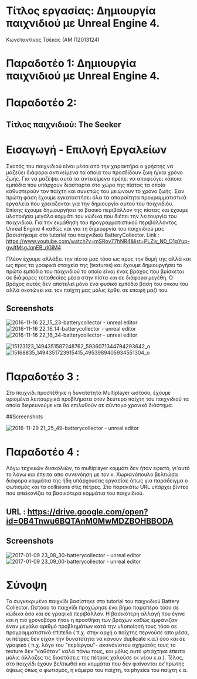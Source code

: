 # Τίτλος εργασίας: Δημιουργία παιχνιδιού με Unreal Engine 4.

Κωνσταντίνος Τσέκας (ΑΜ Π2013124)


# Παραδοτέο 1: Δημιουργία παιχνιδιού με Unreal Engine 4.

# Παραδοτέο 2: 

## Τίτλος παιχνιδιού: The Seeker

# Εισαγωγή - Επιλογή Εργαλείων

Σκοπός του παιχνιδιού είναι μέσα από την χαρακτήρα ο χρήστης να μαζεύει διάφορα αντικείμενα τα οποία του
προσδίδουν ζωή ή/και χρόνο ζωής. Για να μαζέψει αυτά τα αντικείμενα πρέπει να αποφεύγει κάποια εμπόδια που υπάρχουν διάσπαρτα 
στο χώρο της πίστας τα οποία καθυστερούν τον παίχτη και συνεπώς του μειώνουν το χρόνο ζωής. Σαν πρώτη φάση έχουμε εγκαταστήσει όλα τα 
απαραίτητα προγραμματιστικά εργαλεία που χρειάζονται για την δημιουργία αυτού του παιχνιδιόυ. Επίσης έχουμε δημιουργήσει το βασικό
περιβάλλον της πίστας και έχουμε υλοποιήσει μεγάλο κομμάτι του κώδικα που διέπει την λειτουργία του παιχνιδιού. Για την εκμάθηση του 
προγραμματιστικού περιβάλλοντος Unreal Engine 4 καθώς και για τη δημιουργία του παιχνιδιού μας βασιστήκαμε στο tutorial  του παιχνιδιού
BatteryCollector.
Link : https://www.youtube.com/watch?v=mSRov77hNR4&list=PLZlv_N0_O1gYup-gvJtMsgJqnEB_dGiM4

Πλέον έχουμε αλλάξει την πίστα μας τόσο ως προς την δομή της αλλά και ως προς τα γραφικά στοιχεία της (textures) και έχουμε δημιουργήσει το πρώτο εμπόδιο του παιχνιδιού το οποίο είναι ένας βράχος που βρίσκεται σε διάφορες τοποθεσίες μέσα στην πίστα και σε διάφορα μεγέθη. Ο βράχος αυτός δεν αποτελεί μόνο ένα φυσικό εμπόδιο βάση του όγκου του αλλά σκοτώνει και τον παίχτη μας μόλις έρθει σε επαφή μαζί του.


## Screenshots

![2016-11-16 22_15_23-batterycollector - unreal editor](https://cloud.githubusercontent.com/assets/17496439/20364107/983516c4-ac4a-11e6-9b3c-84c59624fc14.jpg)
![2016-11-16 22_16_14-batterycollector - unreal editor](https://cloud.githubusercontent.com/assets/17496439/20364109/9842cca6-ac4a-11e6-9dfe-4652d968278d.jpg)
![2016-11-16 22_16_34-batterycollector - unreal editor](https://cloud.githubusercontent.com/assets/17496439/20364108/983c2c48-ac4a-11e6-835c-cf09c24e3ec3.jpg)

![15123123_1494351587248762_5936071344794293642_o](https://cloud.githubusercontent.com/assets/17496439/20530163/3b4f8e40-b0db-11e6-98c9-b497a47ef6e0.jpg)
![15168835_1494351723915415_4953989405934551304_o](https://cloud.githubusercontent.com/assets/17496439/20530232/71a71666-b0db-11e6-9008-5dd13cfc2a20.jpg)


# Παραδοτέο 3 :

Στο παιχνίδι προστέθηκε η δυνατότητα Multiplayer ωστόσο, έχουμε ορισμένα λειτουργικά προβλήματα στον δεύτερο παίχτη του παιχνιδιού τα οποία διερευνούμε και θα επιλυθούν σε σύντομο χρονικό διάστημα.

##Screenshots

![2016-11-29 21_25_49-batterycollector - unreal editor](https://cloud.githubusercontent.com/assets/17496439/20725516/c38b4df4-b67a-11e6-953f-b8ca719d53cc.jpg)

# Παραδοτέο 4 :

 Λόγω τεχνικών δυσκολιών, το multiplayer κομμάτι δεν ήταν εφικτό, γι'αυτό το λόγω και έπειτα απο συνενόηση με τον κ. Χωριανόπουλο βελτιώσα διάφορα κομμάτια της ήδη υπάρχουσας εργασίας όπως για παράδειγμα ο φωτισμός και τα collisions στις πέτρες. Στο παρακάτω URL υπάρχει βίντεο που απείκονίζει τα βασικότερα κομμάτια του παιχνιδιού.
 
 ## URL : https://drive.google.com/open?id=0B4Tnwu6BQTAnM0MwMDZBOHBBODA
 
 ## Screenshots
 
 ![2017-01-09 23_08_30-batterycollector - unreal editor](https://cloud.githubusercontent.com/assets/17496439/21783577/aacbd5de-d6c0-11e6-9f16-c06379c1d456.jpg)
![2017-01-09 23_09_00-batterycollector - unreal editor](https://cloud.githubusercontent.com/assets/17496439/21783578/aacda6f2-d6c0-11e6-8db8-b26cc5c356e8.jpg)

# Σύνοψη
 
 Το συγκεκριμένο παιχνίδι βασίστηκε στο tutorial του παιχνιδιού Battery Collector. Ωστόσο το παιχνίδι προχώρησε ένα βήμα παραπέρα τόσο σε κώδικα όσο και σε γραφικό περιβάλλον. Η βασικότερη αλλαγή που έγινε και η πιο χρονοβόρα ήταν η προσθήκη των βράχων καθώς εμφάνιζαν έναν μεγάλο αριθμό προβλημάτων κατά την υλοποίησή τους τόσο σε προγραμματιστικό επίπεδο ( π.χ. στην αρχή ο παίχτης περνούσε απο μέσα, οι πέτρες δεν είχαν την δυνατότητα να κάνουν duplicate κ.α.) όσο και σε γραφικό ( π.χ. λόγο του "περίεργου"- ακανόνιστου σχήματός τους το texture  δεν "καθόταν" καλά πάνω τους, και μόλις αυτό φτιάχτηκε έπειτα μόλις άλλαζες τις διαστάσεις της πέτρας χαλούσε εκ νέου κ.α.). Τέλος, στο παιχνίδι έχουν βελτιωθεί και κομμάτια που δεν φαίνονται εκ'πρώτης όψεως όπως ο φωτισμός, η κάμερα του παίχτη, τα physics του παίχτη κ.α.
 
